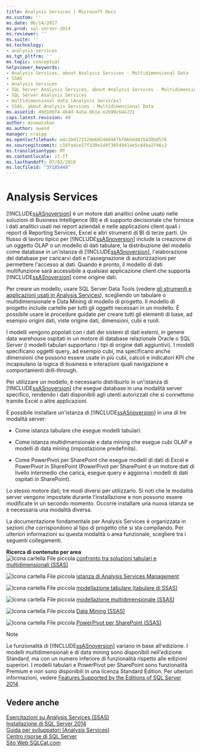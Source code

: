 ```yaml
---
title: Analysis Services | Microsoft Docs
ms.custom: ''
ms.date: 06/14/2017
ms.prod: sql-server-2014
ms.reviewer: ''
ms.suite: ''
ms.technology:
- analysis-services
ms.tgt_pltfrm: ''
ms.topic: conceptual
helpviewer_keywords:
- Analysis Services, about Analysis Services - Multidimensional Data
- SSAS
- Analysis Services
- SQL Server Analysis Services, about Analysis Services - Multidimensional Data
- SQL Server Analysis Services
- multidimensional data [Analysis Services]
- SSAS, about Analysis Services - Multidimensional Data
ms.assetid: 49d186f4-4b4d-4a5a-bb1a-e2699c64a731
caps.latest.revision: 49
author: minewiskan
ms.author: owend
manager: craigg
ms.openlocfilehash: e4c20d17212de682466947bf86ddd415420b0576
ms.sourcegitcommit: c18fadce27f330e1d4f36549414e5c84ba2f46c2
ms.translationtype: MT
ms.contentlocale: it-IT
ms.lasthandoff: 07/02/2018
ms.locfileid: "37185448"
---
```

# <a name="analysis-services"></a>Analysis Services
  [!INCLUDE[ssASnoversion](../includes/ssasnoversion-md.md)] è un motore dati analitici online usato nelle soluzioni di Business Intelligence (BI) e di supporto decisionale che fornisce i dati analitici usati nei report aziendali e nelle applicazioni client quali i report di Reporting Services, Excel e altri strumenti di BI di terze parti. Un flusso di lavoro tipico per [!INCLUDE[ssASnoversion](../includes/ssasnoversion-md.md)] include la creazione di un oggetto OLAP o un modello di dati tabulare, la distribuzione del modello come database in un'istanza di [!INCLUDE[ssASnoversion](../includes/ssasnoversion-md.md)], l'elaborazione del database per caricarvi dati e l'assegnazione di autorizzazioni per permettere l'accesso ai dati. Quando è pronto, il modello di dati multifunzione sarà accessibile a qualsiasi applicazione client che supporta [!INCLUDE[ssASnoversion](../includes/ssasnoversion-md.md)] come origine dati.  
  
 Per creare un modello, usare SQL Server Data Tools (vedere [gli strumenti e applicazioni usati in Analysis Services](tools-and-applications-used-in-analysis-services.md)), scegliendo un tabulare o multidimensionale e Data Mining di modello di progetto. Il modello di progetto include cartelle per tutti gli oggetti necessari in un modello. È possibile usare le procedure guidate per creare tutti gli elementi di base, ad esempio origini dati, viste origine dati, dimensioni, cubi e ruoli.  
  
 I modelli vengono popolati con i dati dei sistemi di dati esterni, in genere data warehouse ospitati in un motore di database relazionale Oracle o SQL Server (i modelli tabulari supportano i tipi di origine dati aggiuntivi). I modelli specificano oggetti query, ad esempio cubi, ma specificano anche dimensioni che possono essere usate in più cubi, calcoli e indicatori KPI che incapsulano la logica di business e interazioni quali navigazione e comportamenti drill-through.  
  
 Per utilizzare un modello, è necessario distribuirlo in un'istanza di [!INCLUDE[ssASnoversion](../includes/ssasnoversion-md.md)] che esegue database in una modalità server specifico, rendendo i dati disponibili agli utenti autorizzati che si connettono tramite Excel o altre applicazioni.  
  
 È possibile installare un'istanza di [!INCLUDE[ssASnoversion](../includes/ssasnoversion-md.md)] in una di tre modalità server:  
  
-   Come istanza tabulare che esegue modelli tabulari.  
  
-   Come istanza multidimensionale e data mining che esegue cubi OLAP e modelli di data mining (impostazione predefinita).  
  
-   Come PowerPivot per SharePoint che esegue modelli di dati di Excel e PowerPivot in SharePoint (PowerPivot per SharePoint è un motore dati di livello intermedio che carica, esegue query e aggiorna i modelli di dati ospitati in SharePoint).  
  
 Lo stesso motore dati; tre modi diversi per utilizzarlo. Si noti che le modalità server vengono impostate durante l'installazione e non possono essere modificate in un secondo momento. Occorre installare una nuova istanza se è necessaria una modalità diversa.  
  
 La documentazione fondamentale per Analysis Services è organizzata in sezioni che corrispondono al tipo di progetto che si sta compilando. Per ulteriori informazioni su questa modalità o area funzionale, scegliere tra i seguenti collegamenti.  
  
 **Ricerca di contenuto per area**  
 ![Icona cartella File piccola](../../2014/integration-services/media/filefolder-small.gif "icona cartella File piccola") [confronto tra soluzioni tabulari e multidimensionali &#40;SSAS&#41;](comparing-tabular-and-multidimensional-solutions-ssas.md)  
  
 ![Icona cartella File piccola](../../2014/integration-services/media/filefolder-small.gif "icona cartella File piccola") [istanza di Analysis Services Management](instances/analysis-services-instance-management.md)  
  
 ![Icona cartella File piccola](../../2014/integration-services/media/filefolder-small.gif "icona cartella File piccola") [modellazione tabulare &#40;tabulare di SSAS&#41;](tabular-models/tabular-models-ssas.md)  
  
 ![Icona cartella File piccola](../../2014/integration-services/media/filefolder-small.gif "icona cartella File piccola") [modellazione multidimensionale &#40;SSAS&#41;](multidimensional-models/multidimensional-models-ssas.md)  
  
 ![Icona cartella File piccola](../../2014/integration-services/media/filefolder-small.gif "icona cartella File piccola") [Data Mining &#40;SSAS&#41;](data-mining/data-mining-ssas.md)  
  
 ![Icona cartella File piccola](../../2014/integration-services/media/filefolder-small.gif "icona cartella File piccola") [PowerPivot per SharePoint &#40;SSAS&#41;](power-pivot-sharepoint/power-pivot-for-sharepoint-ssas.md)  
  
> [!NOTE]  
>  Le funzionalità di [!INCLUDE[ssASnoversion](../includes/ssasnoversion-md.md)] variano in base all'edizione. I modelli multidimensionali e di data mining sono disponibili nell'edizione Standard, ma con un numero inferiore di funzionalità rispetto alle edizioni superiori. I modelli tabulari e PowerPivot per SharePoint sono funzionalità Premium e non sono disponibili in una licenza Standard Edition. Per ulteriori informazioni, vedere [Features Supported by the Editions of SQL Server 2014](../../2014/getting-started/features-supported-by-the-editions-of-sql-server-2014.md).  
  
## <a name="see-also"></a>Vedere anche  
 [Esercitazioni su Analysis Services &#40;SSAS&#41;](analysis-services-tutorials-ssas.md)   
 [Installazione di SQL Server 2014](../database-engine/install-windows/installation-for-sql-server.md)   
 [Guida per sviluppatori &#40;Analysis Services&#41;](analysis-services-developer-documentation.md)   
 [Centro risorse di SQL Server](http://go.microsoft.com/fwlink/?linkID=219676)   
 [Sito Web SQLCat.com](http://go.microsoft.com/fwlink/?linkID=220963)  
  
  
